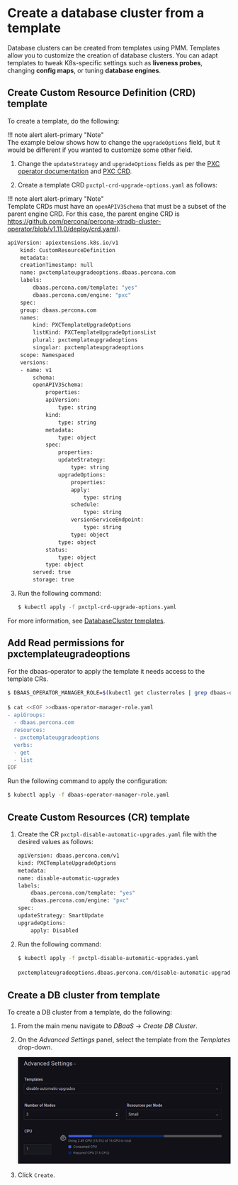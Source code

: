 # Create a database cluster from a template

Database clusters can be created from templates using PMM. Templates allow you to customize the creation of database clusters. You can adapt templates to tweak K8s-specific settings such as **liveness probes**, changing **config maps**, or tuning **database engines**. 

## Create Custom Resource Definition (CRD) template

To create a template, do the following:

!!! note alert alert-primary "Note"   
    The example below shows how to change the `upgradeOptions` field, but it would be different if you wanted to customize some other field.

1. Change the `updateStrategy` and `upgradeOptions` fields as per the [PXC operator documentation](https://docs.percona.com/percona-operator-for-mysql/pxc/update.html#manual-upgrade_1) and [PXC CRD](https://github.com/percona/percona-xtradb-cluster-operator/blob/v1.11.0/deploy/crd.yaml#L8379-L8392).

2. Create a template CRD `pxctpl-crd-upgrade-options.yaml` as follows:

!!! note alert alert-primary "Note"   
    Template CRDs must have an `openAPIV3Schema` that must be a subset of the parent engine CRD. For this case, the parent engine CRD is https://github.com/percona/percona-xtradb-cluster-operator/blob/v1.11.0/deploy/crd.yaml).    
    
```sh
apiVersion: apiextensions.k8s.io/v1
    kind: CustomResourceDefinition
    metadata:
    creationTimestamp: null
    name: pxctemplateupgradeoptions.dbaas.percona.com
    labels:
        dbaas.percona.com/template: "yes"
        dbaas.percona.com/engine: "pxc"
    spec:
    group: dbaas.percona.com
    names:
        kind: PXCTemplateUpgradeOptions
        listKind: PXCTemplateUpgradeOptionsList
        plural: pxctemplateupgradeoptions
        singular: pxctemplateupgradeoptions
    scope: Namespaced
    versions:
    - name: v1
        schema:
        openAPIV3Schema:
            properties:
            apiVersion:
                type: string
            kind:
                type: string
            metadata:
                type: object
            spec:
                properties:
                updateStrategy:
                    type: string
                upgradeOptions:
                    properties:
                    apply:
                        type: string
                    schedule:
                        type: string
                    versionServiceEndpoint:
                        type: string
                    type: object
                type: object
            status:
                type: object
            type: object
        served: true
        storage: true   
```

3. Run the following command:

    ```sh
    $ kubectl apply -f pxctpl-crd-upgrade-options.yaml
    ```
For more information, see [DatabaseCluster templates](https://github.com/percona/dbaas-operator/blob/main/docs/templates.md#creating-the-template-crd).

## Add Read permissions for pxctemplateugradeoptions

For the dbaas-operator to apply the template it needs access to the template CRs.

```sh
$ DBAAS_OPERATOR_MANAGER_ROLE=$(kubectl get clusterroles | grep dbaas-operator | grep -v metrics | grep -v proxy | cut -f 1 -d ' '); kubectl get clusterroles/"$DBAAS_OPERATOR_MANAGER_ROLE" -o yaml > dbaas-operator-manager-role.yaml

$ cat <<EOF >>dbaas-operator-manager-role.yaml
- apiGroups:
  - dbaas.percona.com
  resources:
  - pxctemplateupgradeoptions
  verbs:
  - get
  - list
EOF
```

Run the following command to apply the configuration:

```sh
$ kubectl apply -f dbaas-operator-manager-role.yaml
```

## Create Custom Resources (CR) template

1. Create the CR `pxctpl-disable-automatic-upgrades.yaml` file with the desired values as follows:

    ```sh
    apiVersion: dbaas.percona.com/v1
    kind: PXCTemplateUpgradeOptions
    metadata:
    name: disable-automatic-upgrades
    labels:
        dbaas.percona.com/template: "yes"
        dbaas.percona.com/engine: "pxc"
    spec:
    updateStrategy: SmartUpdate
    upgradeOptions:
        apply: Disabled
    ```

2. Run the following command:

    ```sh
    $ kubectl apply -f pxctpl-disable-automatic-upgrades.yaml

    pxctemplateugradeoptions.dbaas.percona.com/disable-automatic-upgrades created
    ```


## Create a DB cluster from template

To create a DB cluster from a template, do the following:

1. From the main menu navigate to <i class="uil uil-database"></i> *DBaaS* → *Create DB Cluster*.

2. On the *Advanced Settings* panel, select the template from the *Templates* drop-down.


    ![!](../_images/PMM_dbaas_template.png)


3. Click `Create`.






